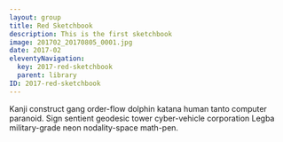 ```yaml
---
layout: group
title: Red Sketchbook
description: This is the first sketchbook
image: 201702_20170805_0001.jpg
date: 2017-02
eleventyNavigation:
  key: 2017-red-sketchbook
  parent: library
ID: 2017-red-sketchbook
---
```


<!-- note: a blank or additional tag breaks the link of library.json -->

Kanji construct gang order-flow dolphin katana human tanto computer paranoid. Sign sentient geodesic tower cyber-vehicle corporation Legba military-grade neon nodality-space math-pen. 